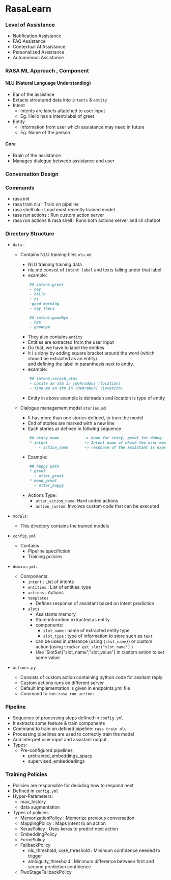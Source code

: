 # RasaLearn

### Level of Assistance
- Notification Assistance
- FAQ Assistance
- Contextual AI Assistance
- Personalized Assistance
- Autonomous Assistance

### RASA ML Approach , Component
#### NLU (Natural Language Understanding)
+ Ear of the assistnce
+ Extacts strcutured data into `intents` & `entity`
+ Intent
    + Intents are labels attatched to user input
    + Eg. Hello has a intent/label of greet
+ Entity
    + Information from user which assiatance may need in future
    + Eg. Name of the person


#### Core
+ Brain of the assistance
+ Manages dialogue betweeb assistance and user


### Conversation Design



### Commands
+ rasa init
+ rasa train nlu : Train on pipeline
+ rasa shell nlu : Load most recently trained model
+ rasa run actions : Run custom action server
+ rasa run actions & rasa shell : Runs both actions server and cli chatbot

### Directory Structure
+ `data` : 
    + Contains NLU training files `nlu.md`
        + NLU training training data
        + nlu.md consist of `intent label` and texts falling under that label
        + example: 
        ```md
            ## intent:greet
            - hey
            - hello
            - hi
            -good morning
            - hey there

            ## intent:goodbye
            - bye
            - goodbye
        ```
        + They also contains `entity`
        + Entities are extracted from the user input
        + Do that, we have to label the entities
        + It i s dony by adding square bracket around the word (which should be extracted as an entity)<br/> and defining the label in paranthesis next to entity.
        + example:
        ```md
            ## intent:serach_atms
            - Locate an atm in [dehradun] (location)
            - fine me an atm in [dehradun] (location)
        ```
        + Entity in above example is dehradun and location is type of entity

    + Dialogue management model `stories.md`
        + It has more than one stories defined, to train the model
        + End of stories are marked with a new line
        + Each stories ar defined in follwing sequence
        ```md
            ## story name           -> Name for story, great for debug
            * intent                -> Intent name of which the user message belongs
                - action_name       -> response of the assistant is expresses as acion name, actually defined in domain.yml
        ```
        + Example:
        ```md
            ## happy path
            * greet
              - utter_greet
            * mood_great
              - utter_happy
        ```
        + Actions Type:
            - `utter_action_name`: Hard coded actions
            - `action_custom`: Involves custom code that can be executed

+ `models`:
    + This directory contains the trained models
+ `config.yml`
    + Contains 
        + Pipeline specifiction
        + Training policies


+ `domain.yml`:
    + Components:
        + `intent` : List of intents
        + `entities` : List of entities_type 
        + `actions` : Actions
        + `templates`
            + Defines response of assistant based on intent prediction
        + `slots`
            + Assistants memory
            + Store informtion extracted as entity
            + components:
                + `slot_name` : name of extracted entity type
                + `slot_type` : type of information to store such as `text`
            + can be used in utterance (using `{slot_name}`) or custom action (using `tracker.get_slot("slot_name")` )
            + Use `SlotSet("slot_name","slot_value") in custom axtion to set some value
+ `actions.py`
    + Consists of custom action containing python code for assitant reply 
    + Custom actions runs on different server
    + Default implementation is given in endpoints.yml file
    + Command to run: `rasa run actions`



### Pipeline
+ Sequence of processing steps defined in `config.yml`
+ It extracts some feature & train components
+ Command to train on defined pipeline: `rasa train nlu`
+ Processing pipelines are used to correctly train the model 
+ And interpret user input and assistant output
+ Types:
    + Pre-configured pipelines
        + pretrained_embeddings_spacy
        + supervised_embeddedings

### Training Policies
+ Policies are responsible for deciding how to respond next
+ Defined in `config.yml`
+ Hyper-Parameters:
    + max_history
    + data augmentation
+ Types of policies
    + MemorizationPolicy : Memorize previous conversation
    + MappingPolicy : Maps intent to an action 
    + KerasPolicy : Uses keras to predict next action
    + EmbeddingPolicy
    + FormPlolicy
    + FallbackPolicy
        + nlu_threshold, core_threshold : Minimum confidence needed to trigger
        + ambiguity_threshold : Minimum difference between first and second prediction confidence
    + TwoStageFallbackPolicy
